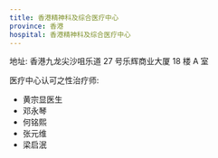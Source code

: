 ```yaml
---
title: 香港精神科及综合医疗中心
province: 香港
hospital: 香港精神科及综合医疗中心
---
```


地址: 香港九龙尖沙咀乐道 27 号乐辉商业大厦 18 楼 A 室

医疗中心认可之性治疗师:

- 黄宗显医生
- 邓永琴
- 何铭熙
- 张元维
- 梁启泯
